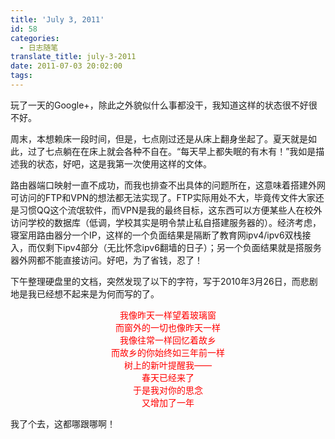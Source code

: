 ```yaml
---
title: 'July 3, 2011'
id: 58
categories:
  - 日志随笔
translate_title: july-3-2011
date: 2011-07-03 20:02:00
tags:
---
```


玩了一天的Google+，除此之外貌似什么事都没干，我知道这样的状态很不好很不好。

周末，本想赖床一段时间，但是，七点刚过还是从床上翻身坐起了。夏天就是如此，过了七点躺在在床上就会各种不自在。“每天早上都失眠的有木有！”我如是描述我的状态，好吧，这是我第一次使用这样的文体。

路由器端口映射一直不成功，而我也排查不出具体的问题所在，这意味着搭建外网可访问的FTP和VPN的想法都无法实现了。FTP实际用处不大，毕竟传文件大家还是习惯QQ这个流氓软件，而VPN是我的最终目标，这东西可以方便某些人在校外访问学校的数据库（低调，学校其实是明令禁止私自搭建服务器的）。经济考虑，寝室用路由器分一个IP，这样的一个负面结果是隔断了教育网ipv4/ipv6双栈接入，而仅剩下ipv4部分（无比怀念ipv6翻墙的日子）；另一个负面结果就是搭服务器外网都不能直接访问。好吧，为了省钱，忍了！

下午整理硬盘里的文档，突然发现了以下的字符，写于2010年3月26日，而悲剧地是我已经想不起来是为何而写的了。

<div style=" text-align:center; color: red ">
我像昨天一样望着玻璃窗<br>
而窗外的一切也像昨天一样<br>
我像往常一样回忆着故乡<br>
而故乡的你始终如三年前一样<br>
树上的新叶提醒我——<br>
春天已经来了<br>
于是我对你的思念<br>
又增加了一年<br>
</div>

我了个去，这都哪跟哪啊！

